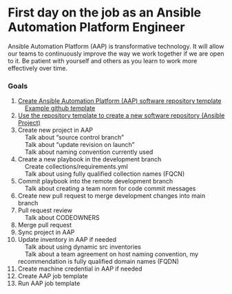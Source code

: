 First day on the job as an Ansible Automation Platform Engineer
=========
Ansible Automation Platform (AAP) is transformative technology. It will allow our teams to continuously improve the way we work together if we are open to it. Be patient with yourself and others as you learn to work more effectively over time.

### Goals

<p>
</p>

1. [Create Ansible Automation Platform (AAP) software repository template](https://docs.github.com/en/repositories/creating-and-managing-repositories/creating-a-template-repository)<br>
&nbsp;&nbsp;&nbsp;&nbsp;[Example github template](https://github.com/ericcames/hello_world)<br>
2. [Use the repository template to create a new software repository (Ansible Project)](https://docs.github.com/en/repositories/creating-and-managing-repositories/creating-a-repository-from-a-template)<br>
3. Create new project in AAP<br>
&nbsp;&nbsp;&nbsp;&nbsp;Talk about “source control branch”<br>
&nbsp;&nbsp;&nbsp;&nbsp;Talk about “update revision on launch”<br>
&nbsp;&nbsp;&nbsp;&nbsp;Talk about naming convention currently used<br>
4. Create a new playbook in the development branch<br>
&nbsp;&nbsp;&nbsp;&nbsp;Create collections/requirements.yml<br>
&nbsp;&nbsp;&nbsp;&nbsp;Talk about using fully qualified collection names (FQCN)<br>
5. Commit playbook into the remote development branch<br>
&nbsp;&nbsp;&nbsp;&nbsp;Talk about creating a team norm for code commit messages<br>
6. Create new pull request to merge development changes into main branch<br>
7. Pull request review<br>
&nbsp;&nbsp;&nbsp;&nbsp;Talk about CODEOWNERS<br>
8. Merge pull request<br>
9. Sync project in AAP<br>
10. Update inventory in AAP if needed<br>
&nbsp;&nbsp;&nbsp;&nbsp;Talk about using dynamic src inventories<br>
&nbsp;&nbsp;&nbsp;&nbsp;Talk about a team agreement on host naming convention, my recommendation is fully qualified domain names (FQDN)<br>
11. Create machine credential in AAP if needed<br>
12. Create AAP job template<br>
13. Run AAP job template<br>

